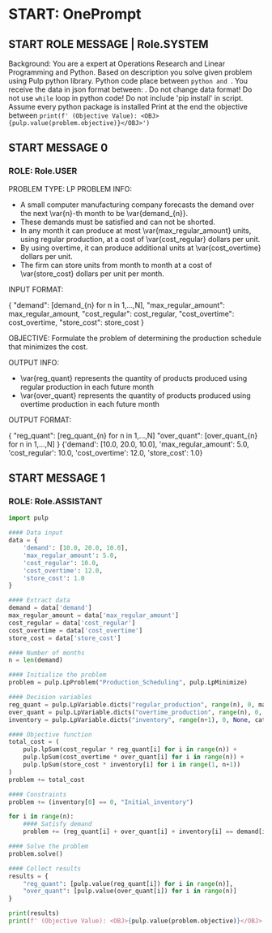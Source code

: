 # START: OnePrompt 
## START ROLE MESSAGE | Role.SYSTEM 
Background: You are a expert at Operations Research and Linear Programming and Python. Based on description you solve given problem using Pulp python library. Python code place between ```python and ```. You receive the data in json format between: <DATA></DATA>. Do not change data format! Do not use `while` loop in python code! Do not include 'pip install' in script. Assume every python package is installed Print at the end the objective between <OBJ></OBJ> `print(f' (Objective Value): <OBJ>{pulp.value(problem.objective)}</OBJ>')`  
## START MESSAGE 0 
### ROLE: Role.USER
<DESCRIPTION>
PROBLEM TYPE: LP
PROBLEM INFO:

- A small computer manufacturing company forecasts the demand over the next \var{n}-th month to be \var{demand_{n}}.
- These demands must be satisfied and can not be shorted.
- In any month it can produce at most \var{max_regular_amount} units, using regular production, at a cost of \var{cost_regular} dollars per unit. 
- By using overtime, it can produce additional units at \var{cost_overtime} dollars per unit. 
- The firm can store units from month to month at a cost of \var{store_cost} dollars per unit per month. 

INPUT FORMAT:

{
	"demand": [demand_{n} for n in 1,...,N],
	"max_regular_amount": max_regular_amount,
	"cost_regular": cost_regular,
	"cost_overtime": cost_overtime,
	"store_cost": store_cost
}


OBJECTIVE: Formulate the problem of determining the production schedule that minimizes the cost.

OUTPUT INFO:

- \var{reg_quant} represents the quantity of products produced using regular production in each future month
- \var{over_quant} represents the quantity of products produced using overtime production in each future month

OUTPUT FORMAT:

{
	"reg_quant": [reg_quant_{n} for n in 1,...,N]
	"over_quant": [over_quant_{n} for n in 1,...,N]
}
</DESCRIPTION>
<DATA>
{'demand': [10.0, 20.0, 10.0], 'max_regular_amount': 5.0, 'cost_regular': 10.0, 'cost_overtime': 12.0, 'store_cost': 1.0}</DATA>


## START MESSAGE 1 
### ROLE: Role.ASSISTANT
```python
import pulp

#### Data input
data = {
    'demand': [10.0, 20.0, 10.0],
    'max_regular_amount': 5.0,
    'cost_regular': 10.0,
    'cost_overtime': 12.0,
    'store_cost': 1.0
}

#### Extract data
demand = data['demand']
max_regular_amount = data['max_regular_amount']
cost_regular = data['cost_regular']
cost_overtime = data['cost_overtime']
store_cost = data['store_cost']

#### Number of months
n = len(demand)

#### Initialize the problem
problem = pulp.LpProblem("Production_Scheduling", pulp.LpMinimize)

#### Decision variables
reg_quant = pulp.LpVariable.dicts("regular_production", range(n), 0, max_regular_amount, cat='Continuous')
over_quant = pulp.LpVariable.dicts("overtime_production", range(n), 0, None, cat='Continuous')
inventory = pulp.LpVariable.dicts("inventory", range(n+1), 0, None, cat='Continuous')

#### Objective function
total_cost = (
    pulp.lpSum(cost_regular * reg_quant[i] for i in range(n)) +
    pulp.lpSum(cost_overtime * over_quant[i] for i in range(n)) +
    pulp.lpSum(store_cost * inventory[i] for i in range(1, n+1))
)
problem += total_cost

#### Constraints
problem += (inventory[0] == 0, "Initial_inventory")

for i in range(n):
    #### Satisfy demand
    problem += (reg_quant[i] + over_quant[i] + inventory[i] == demand[i] + inventory[i+1], f"Demand_satisfaction_month_{i}")

#### Solve the problem
problem.solve()

#### Collect results
results = {
    "reg_quant": [pulp.value(reg_quant[i]) for i in range(n)],
    "over_quant": [pulp.value(over_quant[i]) for i in range(n)]
}

print(results)
print(f' (Objective Value): <OBJ>{pulp.value(problem.objective)}</OBJ>')
```

